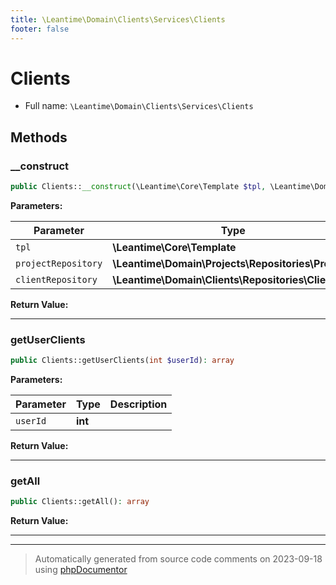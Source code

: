 ```yaml
---
title: \Leantime\Domain\Clients\Services\Clients
footer: false
---
```


# Clients





* Full name: `\Leantime\Domain\Clients\Services\Clients`



## Methods

### __construct



```php
public Clients::__construct(\Leantime\Core\Template $tpl, \Leantime\Domain\Projects\Repositories\Projects $projectRepository, \Leantime\Domain\Clients\Repositories\Clients $clientRepository): mixed
```








**Parameters:**

| Parameter | Type | Description |
|-----------|------|-------------|
| `tpl` | **\Leantime\Core\Template** |  |
| `projectRepository` | **\Leantime\Domain\Projects\Repositories\Projects** |  |
| `clientRepository` | **\Leantime\Domain\Clients\Repositories\Clients** |  |


**Return Value:**





---
### getUserClients



```php
public Clients::getUserClients(int $userId): array
```








**Parameters:**

| Parameter | Type | Description |
|-----------|------|-------------|
| `userId` | **int** |  |


**Return Value:**





---
### getAll



```php
public Clients::getAll(): array
```









**Return Value:**





---


---
> Automatically generated from source code comments on 2023-09-18 using [phpDocumentor](http://www.phpdoc.org/)
